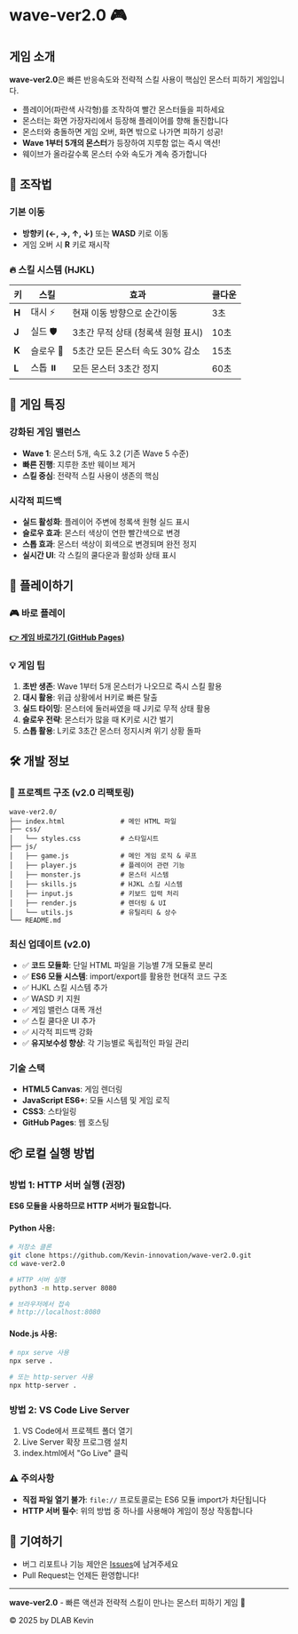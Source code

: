 # wave-ver2.0 🎮

## 게임 소개
**wave-ver2.0**은 빠른 반응속도와 전략적 스킬 사용이 핵심인 몬스터 피하기 게임입니다.

- 플레이어(파란색 사각형)를 조작하여 빨간 몬스터들을 피하세요
- 몬스터는 화면 가장자리에서 등장해 플레이어를 향해 돌진합니다
- 몬스터와 충돌하면 게임 오버, 화면 밖으로 나가면 피하기 성공!
- **Wave 1부터 5개의 몬스터**가 등장하여 지루함 없는 즉시 액션!
- 웨이브가 올라갈수록 몬스터 수와 속도가 계속 증가합니다

## 🎯 조작법

### 기본 이동
- **방향키 (←, →, ↑, ↓)** 또는 **WASD** 키로 이동
- 게임 오버 시 **R** 키로 재시작

### 🔥 스킬 시스템 (HJKL)
| 키 | 스킬 | 효과 | 쿨다운 |
|---|---|---|---|
| **H** | 대시 ⚡ | 현재 이동 방향으로 순간이동 | 3초 |
| **J** | 실드 🛡️ | 3초간 무적 상태 (청록색 원형 표시) | 10초 |
| **K** | 슬로우 🐌 | 5초간 모든 몬스터 속도 30% 감소 | 15초 |
| **L** | 스톱 ⏸️ | 모든 몬스터 3초간 정지 | 60초 |

## 🎲 게임 특징

### 강화된 게임 밸런스
- **Wave 1**: 몬스터 5개, 속도 3.2 (기존 Wave 5 수준)
- **빠른 진행**: 지루한 초반 웨이브 제거
- **스킬 중심**: 전략적 스킬 사용이 생존의 핵심

### 시각적 피드백
- **실드 활성화**: 플레이어 주변에 청록색 원형 실드 표시
- **슬로우 효과**: 몬스터 색상이 연한 빨간색으로 변경
- **스톱 효과**: 몬스터 색상이 회색으로 변경되며 완전 정지
- **실시간 UI**: 각 스킬의 쿨다운과 활성화 상태 표시

## 🚀 플레이하기

### 🎮 바로 플레이
[**👉 게임 바로가기 (GitHub Pages)**](https://kevin-innovation.github.io/wave-ver2.0/)

### 💡 게임 팁
1. **초반 생존**: Wave 1부터 5개 몬스터가 나오므로 즉시 스킬 활용
2. **대시 활용**: 위급 상황에서 H키로 빠른 탈출
3. **실드 타이밍**: 몬스터에 둘러싸였을 때 J키로 무적 상태 활용
4. **슬로우 전략**: 몬스터가 많을 때 K키로 시간 벌기
5. **스톱 활용**: L키로 3초간 몬스터 정지시켜 위기 상황 돌파

## 🛠️ 개발 정보

### 📁 프로젝트 구조 (v2.0 리팩토링)
```
wave-ver2.0/
├── index.html              # 메인 HTML 파일
├── css/
│   └── styles.css          # 스타일시트
├── js/
│   ├── game.js             # 메인 게임 로직 & 루프
│   ├── player.js           # 플레이어 관련 기능
│   ├── monster.js          # 몬스터 시스템
│   ├── skills.js           # HJKL 스킬 시스템
│   ├── input.js            # 키보드 입력 처리
│   ├── render.js           # 렌더링 & UI
│   └── utils.js            # 유틸리티 & 상수
└── README.md
```

### 최신 업데이트 (v2.0)
- ✅ **코드 모듈화**: 단일 HTML 파일을 기능별 7개 모듈로 분리
- ✅ **ES6 모듈 시스템**: import/export를 활용한 현대적 코드 구조
- ✅ HJKL 스킬 시스템 추가
- ✅ WASD 키 지원 
- ✅ 게임 밸런스 대폭 개선
- ✅ 스킬 쿨다운 UI 추가
- ✅ 시각적 피드백 강화
- ✅ **유지보수성 향상**: 각 기능별로 독립적인 파일 관리

### 기술 스택
- **HTML5 Canvas**: 게임 렌더링
- **JavaScript ES6+**: 모듈 시스템 및 게임 로직
- **CSS3**: 스타일링
- **GitHub Pages**: 웹 호스팅

## 📦 로컬 실행 방법

### 방법 1: HTTP 서버 실행 (권장)
**ES6 모듈을 사용하므로 HTTP 서버가 필요합니다.**

#### Python 사용:
```bash
# 저장소 클론
git clone https://github.com/Kevin-innovation/wave-ver2.0.git
cd wave-ver2.0

# HTTP 서버 실행
python3 -m http.server 8080

# 브라우저에서 접속
# http://localhost:8080
```

#### Node.js 사용:
```bash
# npx serve 사용
npx serve .

# 또는 http-server 사용
npx http-server .
```

### 방법 2: VS Code Live Server
1. VS Code에서 프로젝트 폴더 열기
2. Live Server 확장 프로그램 설치
3. index.html에서 "Go Live" 클릭

### ⚠️ 주의사항
- **직접 파일 열기 불가**: `file://` 프로토콜로는 ES6 모듈 import가 차단됩니다
- **HTTP 서버 필수**: 위의 방법 중 하나를 사용해야 게임이 정상 작동합니다

## 🤝 기여하기
- 버그 리포트나 기능 제안은 [Issues](https://github.com/Kevin-innovation/wave-ver2.0/issues)에 남겨주세요
- Pull Request는 언제든 환영합니다!

---

**wave-ver2.0** - 빠른 액션과 전략적 스킬이 만나는 몬스터 피하기 게임 🎯

© 2025 by DLAB Kevin 
